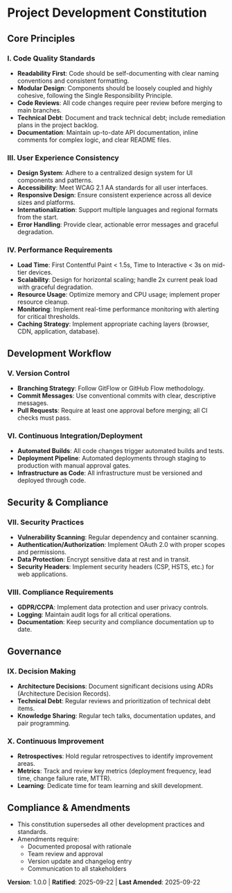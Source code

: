 # Project Development Constitution

## Core Principles

### I. Code Quality Standards
- **Readability First**: Code should be self-documenting with clear naming conventions and consistent formatting.
- **Modular Design**: Components should be loosely coupled and highly cohesive, following the Single Responsibility Principle.
- **Code Reviews**: All code changes require peer review before merging to main branches.
- **Technical Debt**: Document and track technical debt; include remediation plans in the project backlog.
- **Documentation**: Maintain up-to-date API documentation, inline comments for complex logic, and clear README files.

### III. User Experience Consistency
- **Design System**: Adhere to a centralized design system for UI components and patterns.
- **Accessibility**: Meet WCAG 2.1 AA standards for all user interfaces.
- **Responsive Design**: Ensure consistent experience across all device sizes and platforms.
- **Internationalization**: Support multiple languages and regional formats from the start.
- **Error Handling**: Provide clear, actionable error messages and graceful degradation.

### IV. Performance Requirements
- **Load Time**: First Contentful Paint < 1.5s, Time to Interactive < 3s on mid-tier devices.
- **Scalability**: Design for horizontal scaling; handle 2x current peak load with graceful degradation.
- **Resource Usage**: Optimize memory and CPU usage; implement proper resource cleanup.
- **Monitoring**: Implement real-time performance monitoring with alerting for critical thresholds.
- **Caching Strategy**: Implement appropriate caching layers (browser, CDN, application, database).

## Development Workflow

### V. Version Control
- **Branching Strategy**: Follow GitFlow or GitHub Flow methodology.
- **Commit Messages**: Use conventional commits with clear, descriptive messages.
- **Pull Requests**: Require at least one approval before merging; all CI checks must pass.

### VI. Continuous Integration/Deployment
- **Automated Builds**: All code changes trigger automated builds and tests.
- **Deployment Pipeline**: Automated deployments through staging to production with manual approval gates.
- **Infrastructure as Code**: All infrastructure must be versioned and deployed through code.

## Security & Compliance

### VII. Security Practices
- **Vulnerability Scanning**: Regular dependency and container scanning.
- **Authentication/Authorization**: Implement OAuth 2.0 with proper scopes and permissions.
- **Data Protection**: Encrypt sensitive data at rest and in transit.
- **Security Headers**: Implement security headers (CSP, HSTS, etc.) for web applications.

### VIII. Compliance Requirements
- **GDPR/CCPA**: Implement data protection and user privacy controls.
- **Logging**: Maintain audit logs for all critical operations.
- **Documentation**: Keep security and compliance documentation up to date.

## Governance

### IX. Decision Making
- **Architecture Decisions**: Document significant decisions using ADRs (Architecture Decision Records).
- **Technical Debt**: Regular reviews and prioritization of technical debt items.
- **Knowledge Sharing**: Regular tech talks, documentation updates, and pair programming.

### X. Continuous Improvement
- **Retrospectives**: Hold regular retrospectives to identify improvement areas.
- **Metrics**: Track and review key metrics (deployment frequency, lead time, change failure rate, MTTR).
- **Learning**: Dedicate time for team learning and skill development.

## Compliance & Amendments
- This constitution supersedes all other development practices and standards.
- Amendments require:
  - Documented proposal with rationale
  - Team review and approval
  - Version update and changelog entry
  - Communication to all stakeholders

**Version**: 1.0.0 | **Ratified**: 2025-09-22 | **Last Amended**: 2025-09-22